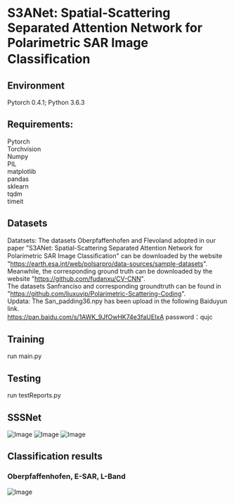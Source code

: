# S3ANet: Spatial-Scattering Separated Attention Network for Polarimetric SAR Image Classiﬁcation 
## Environment
Pytorch 0.4.1; Python 3.6.3

## Requirements:
Pytorch  
Torchvision  
Numpy  
PIL  
matplotlib  
pandas  
sklearn  
tqdm  
timeit  

## Datasets
Datatsets: The datasets Oberpfaffenhofen and Flevoland adopted in our paper "S3ANet: Spatial-Scattering Separated Attention Network for Polarimetric SAR Image Classiﬁcation" can be downloaded by the website "https://earth.esa.int/web/polsarpro/data-sources/sample-datasets".  
Meanwhile, the corresponding ground truth can be downloaded by the website "https://github.com/fudanxu/CV-CNN".  
The datasets Sanfranciso and corresponding groundtruth can be found in "https://github.com/liuxuvip/Polarimetric-Scattering-Coding".    
Updata: The San_padding36.npy has been upload in the following Baiduyun link.  
https://pan.baidu.com/s/1AWK_9JfOwHK74e3faUEIxA password：qujc
## Training
run main.py

## Testing
run testReports.py
## SSSNet
![Image](https://github.com/jizexuan/SSSANet/blob/master/img/sssa.png)
![Image](https://github.com/jizexuan/SSSANet/blob/master/img/rsssa.png)
![Image](https://github.com/jizexuan/SSSANet/blob/master/img/networks.png)
## Classification results

###  Oberpfaffenhofen, E-SAR, L-Band

![Image](https://github.com/jizexuan/SSSANet/blob/master/img/results.png)
